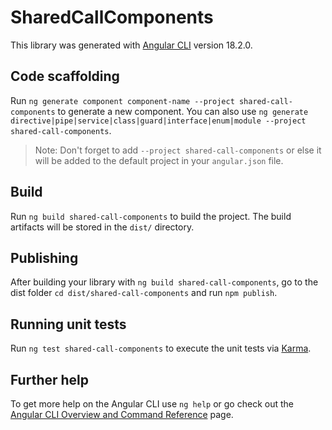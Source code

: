 # SharedCallComponents

This library was generated with [Angular CLI](https://github.com/angular/angular-cli) version 18.2.0.

## Code scaffolding

Run `ng generate component component-name --project shared-call-components` to generate a new component. You can also use `ng generate directive|pipe|service|class|guard|interface|enum|module --project shared-call-components`.
> Note: Don't forget to add `--project shared-call-components` or else it will be added to the default project in your `angular.json` file. 

## Build

Run `ng build shared-call-components` to build the project. The build artifacts will be stored in the `dist/` directory.

## Publishing

After building your library with `ng build shared-call-components`, go to the dist folder `cd dist/shared-call-components` and run `npm publish`.

## Running unit tests

Run `ng test shared-call-components` to execute the unit tests via [Karma](https://karma-runner.github.io).

## Further help

To get more help on the Angular CLI use `ng help` or go check out the [Angular CLI Overview and Command Reference](https://angular.dev/tools/cli) page.
